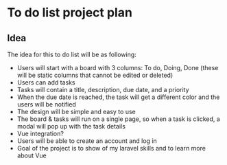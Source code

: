# To do list project plan

## Idea
The idea for this to do list will be as following:
- Users will start with a board with 3 columns: To do, Doing, Done (these will be static columns that cannot be edited or deleted)
- Users can add tasks
- Tasks will contain a title, description, due date, and a priority
- When the due date is reached, the task will get a different color and the users will be notified
- The design will be simple and easy to use
- The board & tasks will run on a single page, so when a task is clicked, a modal will pop up with the task details
- Vue integration?
- Users will be able to create an account and log in
- Goal of the project is to show of my laravel skills and to learn more about Vue